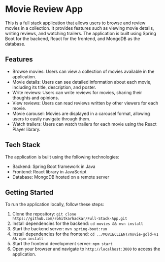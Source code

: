 # Movie Review App

This is a full stack application that allows users to browse and review movies in a collection. It provides features such as viewing movie details, writing reviews, and watching trailers. The application is built using Spring Boot for the backend, React for the frontend, and MongoDB as the database.

## Features

- Browse movies: Users can view a collection of movies available in the application.
- Movie details: Users can see detailed information about each movie, including its title, description, and poster.
- Write reviews: Users can write reviews for movies, sharing their thoughts and opinions.
- View reviews: Users can read reviews written by other viewers for each movie.
- Movie carousel: Movies are displayed in a carousel format, allowing users to easily navigate through them.
- Watch trailers: Users can watch trailers for each movie using the React Player library.

## Tech Stack

The application is built using the following technologies:

- Backend: Spring Boot framework in Java
- Frontend: React library in JavaScript
- Database: MongoDB hosted on a remote server

## Getting Started

To run the application locally, follow these steps:

1. Clone the repository: `git clone https://github.com/rohitkarhadkar/Full-Stack-App.git`
2. Install dependencies for the backend: `cd movies && mvn install`
3. Start the backend server: `mvn spring-boot:run`
4. Install dependencies for the frontend: `cd ../MOVIECLIENT/movie-gold-v1 && npm install`
5. Start the frontend development server: `npm start`
6. Open your browser and navigate to `http://localhost:3000` to access the application.

